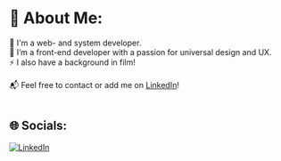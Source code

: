 # 💫 About Me:
🔭 I'm a web- and system developer.<br>🌱 I’m a front-end developer with a passion for universal design and UX.<br>⚡ I also have a background in film!<br><br>📬 Feel free to contact or add me on [LinkedIn](https://www.linkedin.com/in/per-kristian-w-engebretsen-35aa36196/)!<br><br>


## 🌐 Socials:
[![LinkedIn](https://img.shields.io/badge/LinkedIn-%230077B5.svg?logo=linkedin&logoColor=white)](https://linkedin.com/in/per-kristian-w-engebretsen-35aa36196) 

